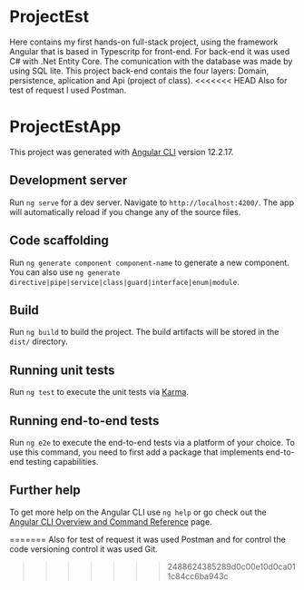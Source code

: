 # ProjectEst
Here contains my first hands-on full-stack project, using the framework Angular that is based in Typescritp for front-end. 
For back-end it was used C# with .Net Entity Core. The comunication with the database was made by using SQL lite.
This project back-end contais the four layers: Domain, persistence, aplication and Api (project of class).
<<<<<<< HEAD
Also for test of request I used Postman. 

# ProjectEstApp

This project was generated with [Angular CLI](https://github.com/angular/angular-cli) version 12.2.17.

## Development server

Run `ng serve` for a dev server. Navigate to `http://localhost:4200/`. The app will automatically reload if you change any of the source files.

## Code scaffolding

Run `ng generate component component-name` to generate a new component. You can also use `ng generate directive|pipe|service|class|guard|interface|enum|module`.

## Build

Run `ng build` to build the project. The build artifacts will be stored in the `dist/` directory.

## Running unit tests

Run `ng test` to execute the unit tests via [Karma](https://karma-runner.github.io).

## Running end-to-end tests

Run `ng e2e` to execute the end-to-end tests via a platform of your choice. To use this command, you need to first add a package that implements end-to-end testing capabilities.

## Further help

To get more help on the Angular CLI use `ng help` or go check out the [Angular CLI Overview and Command Reference](https://angular.io/cli) page.

=======
Also for test of request it was used Postman and for control the code versioning control it was used Git. 
>>>>>>> 2488624385289d0c00e10d0ca011c84cc6ba943c
